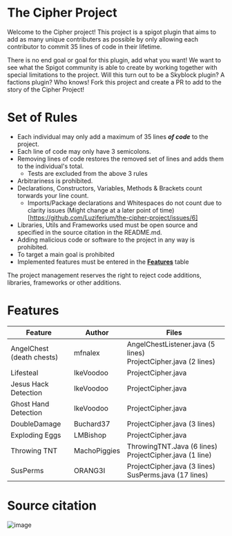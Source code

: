 # The Cipher Project

Welcome to the Cipher project! This project is a spigot plugin that aims to add as many unique contributers as possible by
only allowing each contributor to commit 35 lines of code in their lifetime.

There is no end goal or goal for this plugin, add what you want! We want to see what the Spigot community is able to create by
working together with special limitations to the project. Will this turn out to be a Skyblock plugin? A factions plugin? Who knows! Fork this project
and create a PR to add to the story of the Cipher Project!


# Set of Rules
- Each individual may only add a maximum of 35 lines <b><i>of code</i></b> to the project.
- Each line of code may only have 3 semicolons.
- Removing lines of code restores the removed set of lines and adds them to the individual's total.
  - Tests are excluded from the above 3 rules
- Arbitrariness is prohibited.
- Declarations, Constructors, Variables, Methods & Brackets count torwards your line count.
  - Imports/Package declarations and Whitespaces do not count due to clarity issues (Might change at a later point of time) [https://github.com/Luziferium/the-cipher-project/issues/6]
- Libraries, Utils and Frameworks used must be open source and specified in the source citation in the README.md.
- Adding malicious code or software to the project in any way is prohibited.
- To target a main goal is prohibited
- Implemented features must be entered in the <b>[Features](#Features)</b> table

The project management reserves the right to reject code additions, libraries, frameworks or other additions.

# Features
| Feature                   | Author       | Files                                                             |
|---------------------------|--------------|-------------------------------------------------------------------|
| AngelChest (death chests) | mfnalex      | AngelChestListener.java (5 lines)<br>ProjectCipher.java (2 lines) |
| Lifesteal                 | IkeVoodoo    | ProjectCipher.java                                                |
| Jesus Hack Detection      | IkeVoodoo    | ProjectCipher.java                                                |
| Ghost Hand Detection      | IkeVoodoo    | ProjectCipher.java                                                |
| DoubleDamage              | Buchard37    | ProjectCipher.java (3 lines)                                      |
| Exploding Eggs            | LMBishop     | ProjectCipher.java                                                |
| Throwing TNT              | MachoPiggies | ThrowingTNT.Java (6 lines)<br>ProjectCipher.java (1 line)         |
| SusPerms                  | ORANG3I      | ProjectCipher.java (3 lines) SusPerms.java (17 lines)             |

# Source citation

![image](https://user-images.githubusercontent.com/48583030/162727966-28af56fd-49c0-42c8-af90-054d7b9c4cf8.png)

